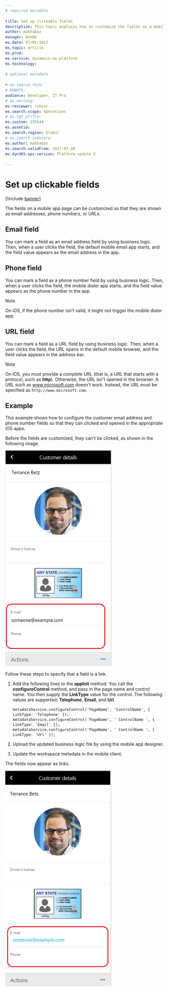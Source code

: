 ```yaml
---
# required metadata

title: Set up clickable fields
description: This topic explains how to customize the fields on a mobile app page so that they are shown as email addresses, phone numbers, or URLs.
author: makhabaz
manager: AnnBe
ms.date: 07/01/2017
ms.topic: article
ms.prod: 
ms.service: dynamics-ax-platform
ms.technology: 

# optional metadata

# ms.search.form: 
# ROBOTS: 
audience: Developer, IT Pro
# ms.devlang: 
ms.reviewer: robinr
ms.search.scope: Operations
# ms.tgt_pltfrm: 
ms.custom: 255544
ms.assetid: 
ms.search.region: Global
# ms.search.industry: 
ms.author: makhabaz
ms.search.validFrom: 2017-07-20
ms.dyn365.ops.version: Platform update 3

---
```


# Set up clickable fields

[!include [banner](../../../includes/banner.md)]

The fields on a mobile app page can be customized so that they are shown as email addresses, phone numbers, or URLs.

## Email field
You can mark a field as an email address field by using business logic. Then, when a user clicks the field, the default mobile email app starts, and the field value appears as the email address in the app.

## Phone field
You can mark a field as a phone number field by using business logic. Then, when a user clicks the field, the mobile dialer app starts, and the field value appears as the phone number in the app.

> [!NOTE]
> On iOS, if the phone number isn't valid, it might not trigger the mobile dialer app.

## URL field
You can mark a field as a URL field by using business logic. Then, when a user clicks the field, the URL opens in the default mobile browser, and the field value appears in the address bar.

> [!NOTE]
> On iOS, you must provide a complete URL (that is, a URL that starts with a protocol, such as <strong>http</strong>). Otherwise, the URL isn't opened in the browser. A URL such as www.microsoft.com doesn't work. Instead, the URL must be specified as `http://www.microsoft.com`.

## Example
This example shows how to configure the customer email address and phone number fields so that they can clicked and opened in the appropriate iOS apps.

Before the fields are customized, they can't be clicked, as shown in the following image.

![Customer details page before the changes are made](media/workspace-api/FieldAsURLOriginal.png)

Follow these steps to specify that a field is a link.

1. Add the following lines to the **appInit** method. You call the **configureControl** method, and pass in the page name and control name. You then supply the **LinkType** value for the control. The following values are supported: **Telephone**, **Email**, and **Url**.

    ```
    metadataService.configureControl('PageName', 'ControlName', { LinkType: 'Telephone' });
    metadataService.configureControl('PageName', ' ControlName ', { LinkType: 'Email' });
    metadataService.configureControl('PageName', ' ControlName ', { LinkType: 'Url' });
    ```

2. Upload the updated business logic file by using the mobile app designer.
3. Update the workspace metadata in the mobile client.

The fields now appear as links.

![Customer details page after the changes](media/workspace-api/FieldAsURLFinal.png)
